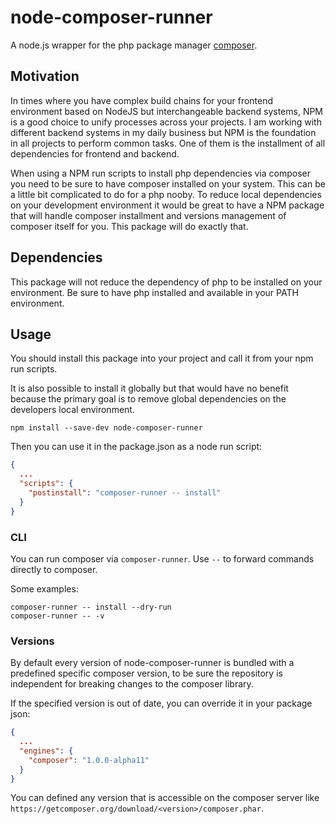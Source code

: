 # node-composer-runner

A node.js wrapper for the php package manager [composer](https://github.com/composer/composer).

## Motivation

In times where you have complex build chains for your frontend environment based on NodeJS but interchangeable backend systems, NPM is a good choice to unify processes across your projects. I am working with different backend systems in my daily business but NPM is the foundation in all projects to perform common tasks. One of them is the installment of all dependencies for frontend and backend.

When using a NPM run scripts to install php dependencies via composer you need to be sure to have composer installed on your system. This can be a little bit complicated to do for a php nooby. To reduce local dependencies on your development environment it would be great to have a NPM package that will handle composer installment and versions management of composer itself for you. This package will do exactly that.

## Dependencies

This package will not reduce the dependency of php to be installed on your environment. Be sure to have php installed and available in your PATH environment.

## Usage

You should install this package into your project and call it from your npm run scripts.

It is also possible to install it globally but that would have no benefit because the primary goal is to remove global dependencies on the developers local environment.

``` base
npm install --save-dev node-composer-runner
```

Then you can use it in the package.json as a node run script:

``` json
{
  ...
  "scripts": {
    "postinstall": "composer-runner -- install"
  }
}
```

### CLI

You can run composer via ``composer-runner``. Use ``--`` to forward commands directly to composer.

Some examples:

``` base
composer-runner -- install --dry-run
composer-runner -- -v
```

### Versions

By default every version of node-composer-runner is bundled with a predefined specific composer version, to be sure the repository is independent for breaking changes to the composer library.

If the specified version is out of date, you can override it in your package json:
``` json
{
  ...
  "engines": {
    "composer": "1.0.0-alpha11"
  }
} 
```

You can defined any version that is accessible on the composer server like ``https://getcomposer.org/download/<version>/composer.phar``.
